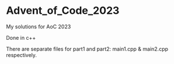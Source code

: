 # Advent_of_Code_2023

My solutions for AoC 2023

Done in c++

There are separate files for part1 and part2: main1.cpp & main2.cpp respectively.
